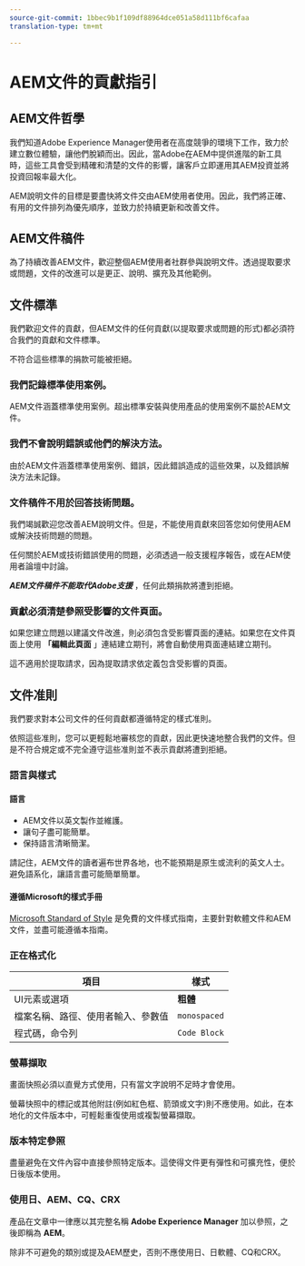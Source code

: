 ```yaml
---
source-git-commit: 1bbec9b1f109df88964dce051a58d111bf6cafaa
translation-type: tm+mt

---
```

# AEM文件的貢獻指引

## AEM文件哲學

我們知道Adobe Experience Manager使用者在高度競爭的環境下工作，致力於建立數位體驗，讓他們脫穎而出。因此，當Adobe在AEM中提供進階的新工具時，這些工具會受到精確和清楚的文件的影響，讓客戶立即運用其AEM投資並將投資回報率最大化。

AEM說明文件的目標是要盡快將文件交由AEM使用者使用。因此，我們將正確、有用的文件排列為優先順序，並致力於持續更新和改善文件。

## AEM文件稿件

為了持續改善AEM文件，歡迎整個AEM使用者社群參與說明文件。透過提取要求或問題，文件的改進可以是更正、說明、擴充及其他範例。

## 文件標準

我們歡迎文件的貢獻，但AEM文件的任何貢獻(以提取要求或問題的形式)都必須符合我們的貢獻和文件標準。

不符合這些標準的捐款可能被拒絕。

### 我們記錄標準使用案例。

AEM文件涵蓋標準使用案例。超出標準安裝與使用產品的使用案例不屬於AEM文件。

### 我們不會說明錯誤或他們的解決方法。

由於AEM文件涵蓋標準使用案例、錯誤，因此錯誤造成的這些效果，以及錯誤解決方法未記錄。

### 文件稿件不用於回答技術問題。

我們竭誠歡迎您改善AEM說明文件。但是，不能使用貢獻來回答您如何使用AEM或解決技術問題的問題。

任何關於AEM或技術錯誤使用的問題，必須透過一般支援程序報告，或在AEM使用者論壇中討論。

***AEM文件稿件不能取代Adobe支援*** ，任何此類捐款將遭到拒絕。

### 貢獻必須清楚參照受影響的文件頁面。

如果您建立問題以建議文件改進，則必須包含受影響頁面的連結。如果您在文件頁面上使用 **「編輯此頁面** 」連結建立期刊，將會自動使用頁面連結建立期刊。

這不適用於提取請求，因為提取請求依定義包含受影響的頁面。

## 文件准則

我們要求對本公司文件的任何貢獻都遵循特定的樣式准則。

依照這些准則，您可以更輕鬆地審核您的貢獻，因此更快速地整合我們的文件。但是不符合規定或不完全遵守這些准則並不表示貢獻將遭到拒絕。

### 語言與樣式

#### 語言

* AEM文件以英文製作並維護。
* 讓句子盡可能簡單。
* 保持語言清晰簡潔。

請記住，AEM文件的讀者遍布世界各地，也不能預期是原生或流利的英文人士。避免語系化，讓語言盡可能簡單簡單。

#### 遵循Microsoft的樣式手冊

[Microsoft Standard of Style](https://docs.microsoft.com/en-us/style-guide/welcome/) 是免費的文件樣式指南，主要針對軟體文件和AEM文件，並盡可能遵循本指南。

### 正在格式化

| 項目 | 樣式 |
|---|---|
| UI元素或選項 | **粗體** |
| 檔案名稱、路徑、使用者輸入、參數值 | `monospaced` |
| 程式碼，命令列 | ```Code Block``` |

### 螢幕擷取

畫面快照必須以直覺方式使用，只有當文字說明不足時才會使用。

螢幕快照中的標記或其他附註(例如紅色框、箭頭或文字)則不應使用。如此，在本地化的文件版本中，可輕鬆重復使用或複製螢幕擷取。

### 版本特定參照

盡量避免在文件內容中直接參照特定版本。這使得文件更有彈性和可擴充性，便於日後版本使用。

### 使用日、AEM、CQ、CRX

產品在文章中一律應以其完整名稱 **Adobe Experience Manager** 加以參照，之後即稱為 **AEM**。

除非不可避免的類別或提及AEM歷史，否則不應使用日、日軟體、CQ和CRX。
